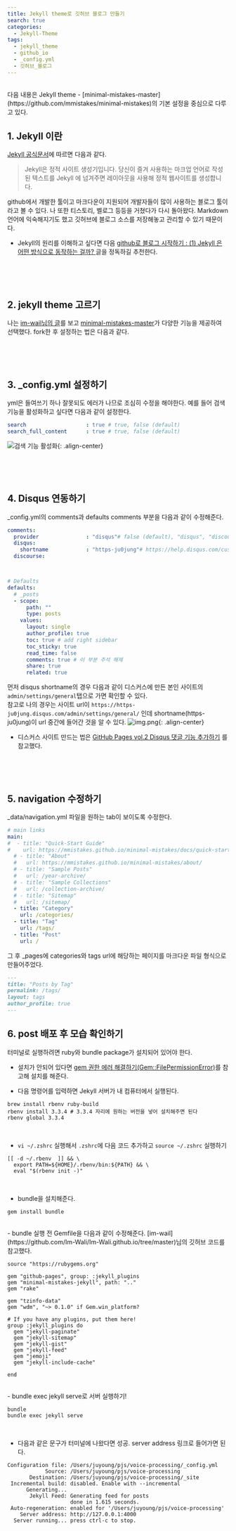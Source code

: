 ```yaml
---
title: Jekyll theme로 깃허브 블로그 만들기 
search: true
categories: 
  - Jekyll-Theme  
tags:
  - jekyll_theme
  - github_io
  - _config.yml
  - 깃허브_블로그
---
```

<br />
다음 내용은 Jekyll theme - [minimal-mistakes-master](https://github.com/mmistakes/minimal-mistakes)의 기본 설정을 중심으로 다루고 있다.
<br />

## 1. Jekyll 이란
[Jekyll 공식문서](https://jekyllrb-ko.github.io/docs/)에 따르면 다음과 같다.
> Jekyll은 정적 사이트 생성기입니다. 당신이 즐겨 사용하는 마크업 언어로 작성된 텍스트를 Jekyll 에 넘겨주면 레이아웃을 사용해 정적 웹사이트를 생성합니다.

github에서 개발한 툴이고 마크다운이 지원되어 개발자들이 많이 사용하는 블로그 툴이라고 볼 수 있다. 나 또한 티스토리, 벨로그 등등을 거쳤다가 다시 돌아왔다. Markdown 언어에 익숙해지기도 했고 깃허브에 블로그 소스를 저장해놓고 관리할 수 있기 때문이다.

* Jekyll의 원리를 이해하고 싶다면 다음 [github로 블로그 시작하기 : (1) Jekyll 은 어떤 방식으로 동작하는 걸까?
  ](https://nashory.github.io/routine/programming/2017/06/21/2_how_to_use_jekyll.html) 글을 정독하길 추천한다.

<br />
<br />
<br />

## 2. jekyll theme 고르기
나는 [im-wail님의 글](https://im-wali.github.io/githubpage/jekyll-theme/)를 보고 [minimal-mistakes-master](https://github.com/mmistakes/minimal-mistakes)가 다양한 기능을 제공하여 선택했다.
fork한 후 설정하는 법은 다음과 같다.

<br />
<br />
<br />

## 3. _config.yml 설정하기
yml은 들여쓰기 하나 잘못되도 에러가 나므로 조심히 수정을 해야한다.
예를 들어 검색 기능을 활성화하고 싶다면 다음과 같이 설정한다.
```yml
search                   : true # true, false (default)
search_full_content      : true # true, false (default)
```
![검색 기능 활성화](https://ju0jung.github.io/voice-processing/assets/images/config-search-true.png){: .align-center}

<br />
<br />
<br />

## 4. Disqus 연동하기
_config.yml의 comments과 defaults comments 부분을 다음과 같이 수정해준다.
```yml
comments:
  provider               : "disqus"# false (default), "disqus", "discourse", "facebook", "staticman", "staticman_v2", "utterances", "giscus", "custom"
  disqus:
    shortname            : "https-ju0jung"# https://help.disqus.com/customer/portal/articles/466208-what-s-a-shortname-
  discourse:



# Defaults
defaults:
  # _posts
  - scope:
      path: ""
      type: posts
    values:
      layout: single
      author_profile: true
      toc: true # add right sidebar
      toc_sticky: true
      read_time: false
      comments: true # 이 부분 주석 해제
      share: true
      related: true
```
먼저 disqus shortname의 경우 다음과 같이 디스커스에 만든 본인 사이트의 `admin/settings/general`탭으로 가면 확인할 수 있다.
<br/>
참고로 나의 경우는 사이트 url이 `https://https-ju0jung.disqus.com/admin/settings/general/` 인데 shortname(https-ju0jung)이 url 중간에 들어간 것을 알 수 있다.
![img.png](https://ju0jung.github.io/voice-processing/assets/images/disqus_site_shortname.png){: .align-center}




* 디스커스 사이트 만드는 법은 [GitHub Pages vol.2 Disqus 댓글 기능 추가하기](https://jh-yoon.tistory.com/25) 를 참고했다.



<br />
<br />
<br />

## 5. navigation 수정하기
_data/navigation.yml 파일을 원하는 tab이 보이도록 수정한다.
```yml
# main links
main:
#  - title: "Quick-Start Guide"
#    url: https://mmistakes.github.io/minimal-mistakes/docs/quick-start-guide/
  # - title: "About"
  #   url: https://mmistakes.github.io/minimal-mistakes/about/
  # - title: "Sample Posts"
  #   url: /year-archive/
  # - title: "Sample Collections"
  #   url: /collection-archive/
  # - title: "Sitemap"
  #   url: /sitemap/
  - title: "Category"
    url: /categories/
  - title: "Tag"
    url: /tags/
  - title: "Post"
    url: /
```

그 후 _pages에 categories와 tags url에 해당하는 페이지를 마크다운 파일 형식으로 만들어주었다. 
```markdown
---
title: "Posts by Tag"
permalink: /tags/
layout: tags
author_profile: true
---
```

## 6. post 배포 후 모습 확인하기
터미널로 실행하려면 ruby와 bundle package가 설치되어 있어야 한다.
* 설치가 안되어 있다면 [gem 권한 에러 해결하기(Gem::FilePermissionError)](https://madplay.github.io/post/file-permission-error-while-executing-gem)를 참고해 설치를 해준다.
  <br/>
- 다음 명령어를 입력하면 Jekyll 서버가 내 컴퓨터에서 실행된다.
```
brew install rbenv ruby-build
rbenv install 3.3.4 # 3.3.4 자리에 원하는 버전을 넣어 설치해주면 된다
rbenv global 3.3.4 
```
<br/>

- `vi ~/.zshrc` 실행해서 `.zshrc`에 다음 코드 추가하고 `source ~/.zshrc` 실행하기
``` 
[[ -d ~/.rbenv  ]] && \
  export PATH=${HOME}/.rbenv/bin:${PATH} && \
  eval "$(rbenv init -)"
```
<br/>

- bundle을 설치해준다.

```
gem install bundle
```
<br/>
- bundle 실행 전 Gemfile을 다음과 같이 수정해준다.
[im-wail](https://github.com/Im-Wali/Im-Wali.github.io/tree/master)님의 깃허브 코드를 참고했다.

```
source "https://rubygems.org"

gem "github-pages", group: :jekyll_plugins
gem "minimal-mistakes-jekyll", path: ".."
gem "rake"

gem "tzinfo-data"
gem "wdm", "~> 0.1.0" if Gem.win_platform?

# If you have any plugins, put them here!
group :jekyll_plugins do
  gem "jekyll-paginate"
  gem "jekyll-sitemap"
  gem "jekyll-gist"
  gem "jekyll-feed"
  gem "jemoji"
  gem "jekyll-include-cache"

end
```
<br/>
- bundle exec jekyll serve로 서버 실행하기!

```
bundle
bundle exec jekyll serve
```
<br/>

- 다음과 같은 문구가 터미널에 나왔다면 성공. server address 링크로 들어가면 된다.

```
Configuration file: /Users/juyoung/pjs/voice-processing/_config.yml
            Source: /Users/juyoung/pjs/voice-processing
       Destination: /Users/juyoung/pjs/voice-processing/_site
 Incremental build: disabled. Enable with --incremental
      Generating... 
       Jekyll Feed: Generating feed for posts
                    done in 1.615 seconds.
 Auto-regeneration: enabled for '/Users/juyoung/pjs/voice-processing'
    Server address: http://127.0.0.1:4000
  Server running... press ctrl-c to stop.

```
